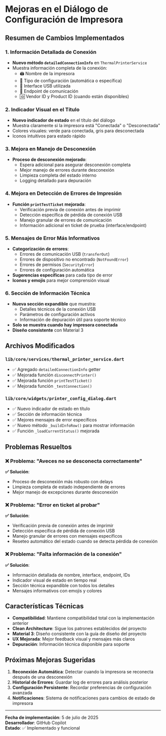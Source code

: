 # Mejoras en el Diálogo de Configuración de Impresora

## Resumen de Cambios Implementados

### 1. Información Detallada de Conexión
- **Nuevo método `detailedConnectionInfo`** en `ThermalPrinterService`
- Muestra información completa de la conexión:
  - 🖨️ Nombre de la impresora
  - 🔧 Tipo de configuración (automática o específica)
  - 🔌 Interface USB utilizada
  - 📡 Endpoint de comunicación
  - 🆔 Vendor ID y Product ID (cuando están disponibles)

### 2. Indicador Visual en el Título
- **Nuevo indicador de estado** en el título del diálogo
- Muestra claramente si la impresora está "Conectada" o "Desconectada"
- Colores visuales: verde para conectada, gris para desconectada
- Iconos intuitivos para estado rápido

### 3. Mejora en Manejo de Desconexión
- **Proceso de desconexión mejorado**:
  - Espera adicional para asegurar desconexión completa
  - Mejor manejo de errores durante desconexión
  - Limpieza completa del estado interno
  - Logging detallado para depuración

### 4. Mejora en Detección de Errores de Impresión
- **Función `printTestTicket` mejorada**:
  - Verificación previa de conexión antes de imprimir
  - Detección específica de pérdida de conexión USB
  - Manejo granular de errores de comunicación
  - Información adicional en ticket de prueba (interface/endpoint)

### 5. Mensajes de Error Más Informativos
- **Categorización de errores**:
  - Errores de comunicación USB (`transferOut`)
  - Errores de dispositivo no encontrado (`NotFoundError`)
  - Errores de permisos (`SecurityError`)
  - Errores de configuración automática
- **Sugerencias específicas** para cada tipo de error
- **Iconos y emojis** para mejor comprensión visual

### 6. Sección de Información Técnica
- **Nueva sección expandible** que muestra:
  - Detalles técnicos de la conexión USB
  - Parámetros de configuración activos
  - Información de depuración útil para soporte técnico
- **Solo se muestra cuando hay impresora conectada**
- **Diseño consistente** con Material 3

## Archivos Modificados

### `lib/core/services/thermal_printer_service.dart`
- ✅ Agregado `detailedConnectionInfo` getter
- ✅ Mejorada función `disconnectPrinter()`
- ✅ Mejorada función `printTestTicket()`
- ✅ Mejorada función `_testConnection()`

### `lib/core/widgets/printer_config_dialog.dart`
- ✅ Nuevo indicador de estado en título
- ✅ Sección de información técnica
- ✅ Mejores mensajes de error específicos
- ✅ Nuevo método `_buildInfoRow()` para mostrar información
- ✅ Función `_loadCurrentStatus()` mejorada

## Problemas Resueltos

### ❌ Problema: "Aveces no se desconecta correctamente"
**✅ Solución**: 
- Proceso de desconexión más robusto con delays
- Limpieza completa de estado independiente de errores
- Mejor manejo de excepciones durante desconexión

### ❌ Problema: "Error en ticket al probar"
**✅ Solución**: 
- Verificación previa de conexión antes de imprimir
- Detección específica de pérdida de conexión USB
- Manejo granular de errores con mensajes específicos
- Reseteo automático del estado cuando se detecta pérdida de conexión

### ❌ Problema: "Falta información de la conexión"
**✅ Solución**: 
- Información detallada de nombre, interface, endpoint, IDs
- Indicador visual de estado en tiempo real
- Sección técnica expandible con todos los detalles
- Mensajes informativos con emojis y colores

## Características Técnicas

- **Compatibilidad**: Mantiene compatibilidad total con la implementación anterior
- **Clean Architecture**: Sigue los patrones establecidos del proyecto
- **Material 3**: Diseño consistente con la guía de diseño del proyecto
- **UX Mejorada**: Mejor feedback visual y mensajes más claros
- **Depuración**: Información técnica disponible para soporte

## Próximas Mejoras Sugeridas

1. **Reconexión Automática**: Detectar cuando la impresora se reconecta después de una desconexión
2. **Historial de Errores**: Guardar log de errores para análisis posterior
3. **Configuración Persistente**: Recordar preferencias de configuración avanzada
4. **Notificaciones**: Sistema de notificaciones para cambios de estado de impresora

---

**Fecha de implementación**: 5 de julio de 2025  
**Desarrollador**: GitHub Copilot  
**Estado**: ✅ Implementado y funcional
